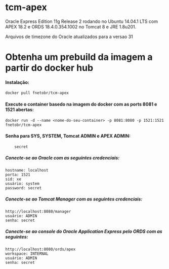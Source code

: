 tcm-apex
========

Oracle Express Edition 11g Release 2 rodando no Ubuntu 14.04.1 LTS com APEX 18.2 e ORDS 18.4.0.354.1002 no Tomcat 8 e JRE 1.8u201. 

Arquivos de timezone do Oracle atualizados para a versao 31

# Obtenha um prebuild da imagem a partir do docker hub

#### Instalação:

    docker pull fnetobr/tcm-apex

#### Execute o container basedo na imagem do docker com as ports 8081 e 1521 abertas:

    docker run -d --name <nome-do-seu-container> -p 8081:8080 -p 1521:1521 fnetobr/tcm-apex    

#### Senha para SYS, SYSTEM, Tomcat ADMIN e APEX ADMIN:

        secret

##### Conecte-se ao Oracle com as seguintes credenciais:

    hostname: localhost
    porta: 1521
    sid: xe
    usuário: system
    password: secret


##### Conecte-se ao Tomcat Manager com as seguintes credenciais:

    http://localhost:8080/manager
    usuário: ADMIN
    senha: secret

##### Conecte-se ao console do Oracle Application Express pelo ORDS com as seguintes:

    http://localhost:8080/ords/apex
    workspace: INTERNAL
    usuário: ADMIN
    senha: secret
